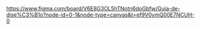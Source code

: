 https://www.figma.com/board/V6E8G3OL5hTNotn6doGbfw/Guia-de-dise%C3%B1o?node-id=0-1&node-type=canvas&t=ef9V0ymQ00E7NCUH-0